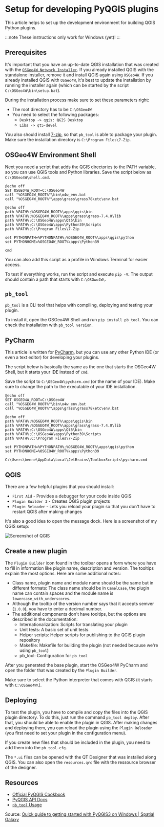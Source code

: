 # Setup for developing PyQGIS plugins

This article helps to set up the development environment for building QGIS Python plugins.

:::note
These instructions only work for Windows (yet)!
:::

## Prerequisites

It's important that you have an up-to-date QGIS installation that was created with the [`OSGeo4W Network Installer`](https://qgis.org/en/site/forusers/alldownloads.html#osgeo4w-installer).
If you already installed QGIS with the standalone installer, remove it and install QGIS again using `OSGeo4W`.
If you already installed QGIS with `OSGeo4W`, it's best to update the installation by running the installer again (which can be started by the script `C:\OSGeo4W\bin\setup.bat`).

During the installation process make sure to set these parameters right:
- The root directory has to be `C:\OSGeo4W`
- You need to select the following packages:
  - `Desktop -> qgis: QGIS Desktop`
  - `Libs -> qt5-devel`

You also should install [7-zip](https://www.7-zip.org/download.html), so that `pb_tool` is able to package your plugin.
Make sure the installation directory is `C:\Program Files\7-Zip`.

## OSGeo4W Environment Shell

Next you need a script that adds the QGIS directories to the PATH variable, so you can use QGIS tools and Python libraries.
Save the script below as `C:\OSGeo4W\shell.cmd`.

```batch title="C:\OSGeo4W\shell.cmd"
@echo off
SET OSGEO4W_ROOT=C:\OSGeo4W
call "%OSGEO4W_ROOT%"\bin\o4w_env.bat
call "%OSGEO4W_ROOT%"\apps\grass\grass78\etc\env.bat

@echo off
path %PATH%;%OSGEO4W_ROOT%\apps\qgis\bin
path %PATH%;%OSGEO4W_ROOT%\apps\grass\grass-7.4.0\lib
path %PATH%;C:\OSGeo4W\apps\Qt5\bin
path %PATH%;C:\OSGeo4W\apps\Python39\Scripts
path %PATH%;C:\Program Files\7-Zip

set PYTHONPATH=%PYTHONPATH%;%OSGEO4W_ROOT%\apps\qgis\python
set PYTHONHOME=%OSGEO4W_ROOT%\apps\Python39

cmd
```

You can also add this script as a profile in Windows Terminal for easier access.

To test if everything works, run the script and execute `pip -V`.
The output should contain a path that starts with `C:\OSGwo4W\`.

## `pb_tool`

`pb_tool` is a CLI tool that helps with compiling, deploying and testing your plugin.

To install it, open the OSGeo4W Shell and run `pip install pb_tool`.
You can check the installation with `pb_tool version`.

## PyCharm

This article is written for [PyCharm](https://www.jetbrains.com/pycharm/), but you can use any other Python IDE (or even a text editor) for developing your plugins.

The script below is basically the same as the one that starts the OSGeo4W Shell, but it starts your IDE instead of `cmd`.

Save the script to `C:\OSGeo4W\pycharm.cmd` (or the name of your IDE).
Make sure to change the path to the executable of your IDE installation.

```batch
@echo off
SET OSGEO4W_ROOT=C:\OSGeo4W
call "%OSGEO4W_ROOT%"\bin\o4w_env.bat
call "%OSGEO4W_ROOT%"\apps\grass\grass78\etc\env.bat

@echo off
path %PATH%;%OSGEO4W_ROOT%\apps\qgis\bin
path %PATH%;%OSGEO4W_ROOT%\apps\grass\grass-7.4.0\lib
path %PATH%;C:\OSGeo4W\apps\Qt5\bin
path %PATH%;C:\OSGeo4W\apps\Python39\Scripts
path %PATH%;C:\Program Files\7-Zip

set PYTHONPATH=%PYTHONPATH%;%OSGEO4W_ROOT%\apps\qgis\python
set PYTHONHOME=%OSGEO4W_ROOT%\apps\Python39

C:\Users\benne\AppData\Local\JetBrains\ToolboxScripts\pycharm.cmd
```

## QGIS

There are a few helpful plugins that you should install:

- `First Aid` - Provides a debugger for your code inside QGIS
- `Plugin Builder 3` - Creates QGIS plugin projects
- `Plugin Reloader` - Lets you reload your plugin so that you don't have to restart QGIS after making changes

It's also a good idea to open the message dock. Here is a screenshot of my QGIS setup:

![Screenshot of QGIS](/img/qgis_setup.png)

## Create a new plugin

The `Plugin Builder` icon found in the toolbar opens a form where you have to fill in information like plugin name, description and version.
The tooltips explain the most options. Here are some additional notes:

- Class name, plugin name and module name should be the same but in different formats:
  The class name should be in `CamelCase`, the plugin name can contain spaces and the module name is `lowercase_with_underscores`.
- Although the tooltip of the version number says that it accepts semver (`1.0.0`), you have to enter a decimal number.
- The additional components don't have tooltips, but the options are described in the documentation:
    - Internationalization: Scripts for translating your plugin
    - Unit tests: A basic set of unit tests
    - Helper scripts: Helper scripts for publishing to the QGIS plugin repository
    - Makefile: Makefile for building the plugin (not needed because we're using `pb_tool`)
    - pb_tool: Configuration for `pb_tool`

After you generated the base plugin, start the OSGeo4W PyCharm and open the folder that was created by the `Plugin Builder`.

Make sure to select the Python interpreter that comes with QGIS (it starts with `C:\OSGeo4W\`).

## Deploying

To test the plugin, you have to compile and copy the files into the QGIS plugin directory.
To do this, just run the command `pb_tool deploy`.
After that, you should be able to enable the plugin in QGIS.
After making changes and deploying them, you can reload the plugin using the `Plugin Reloader` (you first need to set your plugin in the configuration menu).

If you create new files that should be included in the plugin, you need to add them into the `pb_tool.cfg`.

The `*.ui` files can be opened with the QT Designer that was installed along QGIS.
You can also open the `resources.qrc` file with the ressource browser of the designer.

## Resources

- [Official PyQGIS Cookbook](https://docs.qgis.org/3.22/en/docs/pyqgis_developer_cookbook/index.html)
- [PyQGIS API Docs](https://qgis.org/pyqgis/3.22/)
- [`pb_tool` Usage](https://github.com/g-sherman/plugin_build_tool#usage)

Source: [Quick guide to getting started with PyQGIS3 on Windows | Spatial Galaxy](https://spatialgalaxy.net/2018/02/13/quick-guide-to-getting-started-with-pyqgis-3-on-windows/)
